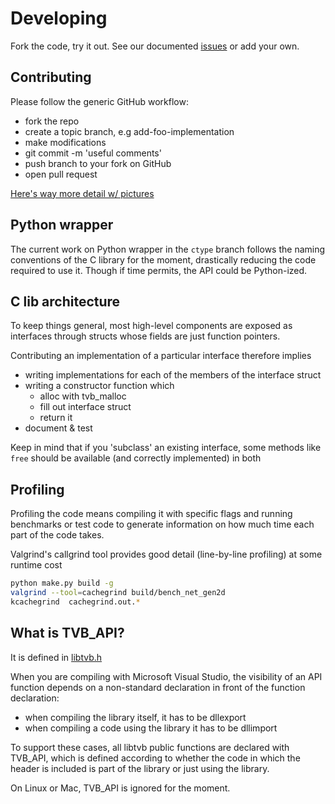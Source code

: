 # Developing

Fork the code, try it out. See our documented [issues](issues) or
add your own.

## Contributing

Please follow the generic GitHub workflow:

- fork the repo
- create a topic branch, e.g add-foo-implementation
- make modifications
- git commit -m 'useful comments'
- push branch to your fork on GitHub
- open pull request

[Here's way more detail w/ pictures](https://guides.github.com/introduction/flow/index.html)

## Python wrapper

The current work on Python wrapper in the `ctype` branch follows the naming conventions
of the C library for the moment, drastically reducing the code required to use it. Though
if time permits, the API could be Python-ized.

## C lib architecture

To keep things general, most high-level components are exposed as interfaces through
structs whose fields are just function pointers.

Contributing an implementation of a particular interface therefore implies

- writing implementations for each of the members of the interface struct
- writing a constructor function which
  - alloc with tvb_malloc
  - fill out interface struct
  - return it
- document & test

Keep in mind that if you 'subclass' an existing interface, some methods like
`free` should be available (and correctly implemented) in both

## Profiling

Profiling the code means compiling it with specific flags and running benchmarks
or test code to generate information on how much time each part of the code takes.

Valgrind's callgrind tool provides good detail (line-by-line profiling) at some
runtime cost
```bash
python make.py build -g
valgrind --tool=cachegrind build/bench_net_gen2d
kcachegrind  cachegrind.out.*
```

## What is TVB_API?

It is defined in [libtvb.h](https://github.com/maedoc/libtvb/blob/master/src/libtvb.h#L22)

When you are compiling with Microsoft Visual Studio, the visibility of an API function depends on a non-standard declaration in front of the function declaration:

- when compiling the library itself, it has to be dllexport
- when compiling a code using the library it has to be dllimport

To support these cases, all libtvb public functions are declared with TVB_API,
which is defined according to whether the code in which the header is included
is part of the library or just using the library.

On Linux or Mac, TVB_API is ignored for the moment.
